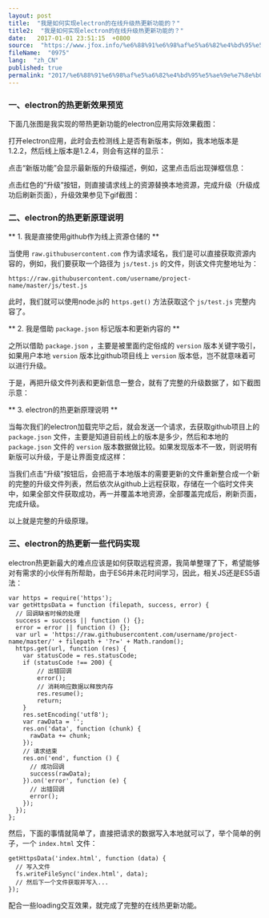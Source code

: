 ```yaml
---
layout: post
title:  "我是如何实现electron的在线升级热更新功能的？"
title2:  "我是如何实现electron的在线升级热更新功能的？"
date:   2017-01-01 23:51:15  +0800
source:  "https://www.jfox.info/%e6%88%91%e6%98%af%e5%a6%82%e4%bd%95%e5%ae%9e%e7%8e%b0electron%e7%9a%84%e5%9c%a8%e7%ba%bf%e5%8d%87%e7%ba%a7%e7%83%ad%e6%9b%b4%e6%96%b0%e5%8a%9f%e8%83%bd%e7%9a%84.html"
fileName:  "0975"
lang:  "zh_CN"
published: true
permalink: "2017/%e6%88%91%e6%98%af%e5%a6%82%e4%bd%95%e5%ae%9e%e7%8e%b0electron%e7%9a%84%e5%9c%a8%e7%ba%bf%e5%8d%87%e7%ba%a7%e7%83%ad%e6%9b%b4%e6%96%b0%e5%8a%9f%e8%83%bd%e7%9a%84.html"
---
```


###  一、electron的热更新效果预览 

 下面几张图是我实现的带热更新功能的electron应用实际效果截图： 

 打开electron应用，此时会去检测线上是否有新版本，例如，我本地版本是1.2.2，然后线上版本是1.2.4，则会有这样的显示： 

 点击“新版功能”会显示最新版的升级描述，例如，这里点击后出现弹框信息： 

 点击红色的“升级”按钮，则直接请求线上的资源替换本地资源，完成升级（升级成功后刷新页面），升级效果参见下gif截图： 

###  二、electron的热更新原理说明 

** 1. 我是直接使用github作为线上资源仓储的 **

 当使用 ` raw.githubusercontent.com ` 作为请求域名，我们是可以直接获取资源内容的，例如，我们要获取一个路径为 ` js/test.js ` 的文件，则该文件完整地址为： 

    https://raw.githubusercontent.com/username/project-name/master/js/test.js

 此时，我们就可以使用node.js的 ` https.get() ` 方法获取这个 ` js/test.js ` 完整内容了。 

** 2. 我是借助 ` package.json ` 标记版本和更新内容的 **

 之所以借助 ` package.json ` ，主要是被里面约定俗成的 ` version ` 版本关键字吸引，如果用户本地 ` version ` 版本比github项目线上 ` version ` 版本低，岂不就意味着可以进行升级。 

 于是，再把升级文件列表和更新信息一整合，就有了完整的升级数据了，如下截图示意： 

** 3. electron的热更新原理说明 **

 当每次我们的electron加载完毕之后，就会发送一个请求，去获取github项目上的 ` package.json ` 文件，主要是知道目前线上的版本是多少，然后和本地的 ` package.json ` 文件的 ` version ` 版本数据做比较。如果发现版本不一致，则说明有新版可以升级，于是让界面变成这样： 

 当我们点击“升级”按钮后，会把高于本地版本的需要更新的文件重新整合成一个新的完整的升级文件列表，然后依次从github上远程获取，存储在一个临时文件夹中，如果全部文件获取成功，再一并覆盖本地资源，全部覆盖完成后，刷新页面，完成升级。 

 以上就是完整的升级原理。 

###  三、electron的热更新一些代码实现 

 electron热更新最大的难点应该是如何获取远程资源，我简单整理了下，希望能够对有需求的小伙伴有所帮助，由于ES6并未花时间学习，因此，相关JS还是ES5语法： 

    var https = require('https');
    var getHttpsData = function (filepath, success, error) {
      // 回调缺省时候的处理
      success = success || function () {};
      error = error || function () {};
      var url = 'https://raw.githubusercontent.com/username/project-name/master/' + filepath + '?r=' + Math.random();
      https.get(url, function (res) {
        var statusCode = res.statusCode;
        if (statusCode !== 200) {
            // 出错回调
            error();
            // 消耗响应数据以释放内存
            res.resume();
            return;
        }
        res.setEncoding('utf8');
        var rawData = '';
        res.on('data', function (chunk) {
          rawData += chunk;
        });
        // 请求结束
        res.on('end', function () {
          // 成功回调
          success(rawData);
        }).on('error', function (e) {
          // 出错回调
          error();
        });
      });
    };

 然后，下面的事情就简单了，直接把请求的数据写入本地就可以了，举个简单的例子，一个 ` index.html ` 文件： 

    getHttpsData('index.html', function (data) {
      // 写入文件
      fs.writeFileSync('index.html', data);
      // 然后下一个文件获取并写入...
    });

 配合一些loading交互效果，就完成了完整的在线热更新功能。
